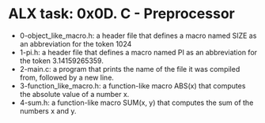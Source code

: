 # ALX task: 0x0D. C - Preprocessor
* 0-object_like_macro.h: a header file that defines a macro named SIZE as an abbreviation for the token 1024  
* 1-pi.h: a header file that defines a macro named PI as an abbreviation for the token 3.14159265359.  
* 2-main.c:  a program that prints the name of the file it was compiled from, followed by a new line.  
* 3-function_like_macro.h: a function-like macro ABS(x) that computes the absolute value of a number x.  
* 4-sum.h:  a function-like macro SUM(x, y) that computes the sum of the numbers x and y.
